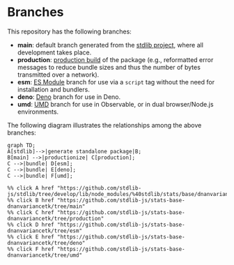 <!--

@license Apache-2.0

Copyright (c) 2022 The Stdlib Authors.

Licensed under the Apache License, Version 2.0 (the "License");
you may not use this file except in compliance with the License.
You may obtain a copy of the License at

    http://www.apache.org/licenses/LICENSE-2.0

Unless required by applicable law or agreed to in writing, software
distributed under the License is distributed on an "AS IS" BASIS,
WITHOUT WARRANTIES OR CONDITIONS OF ANY KIND, either express or implied.
See the License for the specific language governing permissions and
limitations under the License.

-->

# Branches

This repository has the following branches:

-   **main**: default branch generated from the [stdlib project][stdlib-url], where all development takes place.
-   **production**: [production build][production-url] of the package (e.g., reformatted error messages to reduce bundle sizes and thus the number of bytes transmitted over a network).
-   **esm**: [ES Module][esm-url] branch for use via a `script` tag without the need for installation and bundlers.
-   **deno**: [Deno][deno-url] branch for use in Deno.
-   **umd**: [UMD][umd-url] branch for use in Observable, or in dual browser/Node.js environments.

The following diagram illustrates the relationships among the above branches:

```mermaid
graph TD;
A[stdlib]-->|generate standalone package|B;
B[main] -->|productionize| C[production];
C -->|bundle| D[esm];
C -->|bundle| E[deno];
C -->|bundle| F[umd];

%% click A href "https://github.com/stdlib-js/stdlib/tree/develop/lib/node_modules/%40stdlib/stats/base/dnanvariancetk"
%% click B href "https://github.com/stdlib-js/stats-base-dnanvariancetk/tree/main"
%% click C href "https://github.com/stdlib-js/stats-base-dnanvariancetk/tree/production"
%% click D href "https://github.com/stdlib-js/stats-base-dnanvariancetk/tree/esm"
%% click E href "https://github.com/stdlib-js/stats-base-dnanvariancetk/tree/deno"
%% click F href "https://github.com/stdlib-js/stats-base-dnanvariancetk/tree/umd"
```

[stdlib-url]: https://github.com/stdlib-js/stdlib/tree/develop/lib/node_modules/%40stdlib/stats/base/dnanvariancetk
[production-url]: https://github.com/stdlib-js/stats-base-dnanvariancetk/tree/production
[deno-url]: https://github.com/stdlib-js/stats-base-dnanvariancetk/tree/deno
[umd-url]: https://github.com/stdlib-js/stats-base-dnanvariancetk/tree/umd
[esm-url]: https://github.com/stdlib-js/stats-base-dnanvariancetk/tree/esm